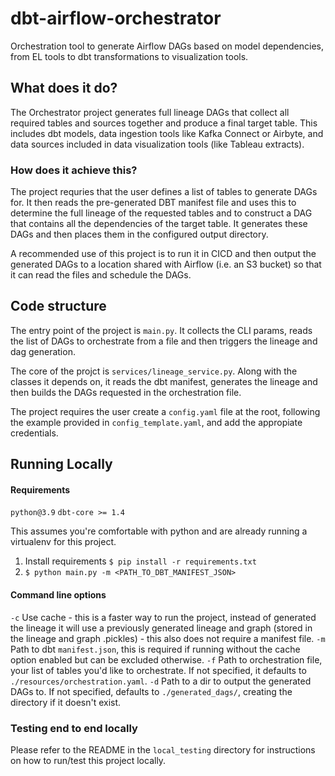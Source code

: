 # dbt-airflow-orchestrator
Orchestration tool to generate Airflow DAGs based on model dependencies, from EL tools to dbt transformations to visualization tools.

## What does it do?
The Orchestrator project generates full lineage DAGs that collect all required tables and sources together and produce a final target table.
This includes dbt models, data ingestion tools like Kafka Connect or Airbyte, and data sources included in data visualization tools (like Tableau extracts).

### How does it achieve this?
The project requries that the user defines a list of tables to generate DAGs for.
It then reads the pre-generated DBT manifest file and uses this to determine the full lineage of the requested tables and to construct a DAG that contains all the dependencies of the target table.
It generates these DAGs and then places them in the configured output directory.

A recommended use of this project is to run it in CICD and then output the generated DAGs to a location shared with Airflow (i.e. an S3 bucket) so that it can read the files and schedule the DAGs.

## Code structure
The entry point of the project is `main.py`. It collects the CLI params, reads the list of DAGs to orchestrate from a file and then triggers the lineage and dag generation.

The core of the projct is `services/lineage_service.py`. Along with the classes it depends on, it reads the dbt manifest, generates the lineage and then builds the DAGs requested in the orchestration file.

The project requires the user create a `config.yaml` file at the root, following the example provided in `config_template.yaml`, and add the appropiate credentials.

## Running Locally
#### Requirements
`python@3.9`
`dbt-core >= 1.4`

This assumes you're comfortable with python and are already running a virtualenv for this project.

1. Install requirements `$ pip install -r requirements.txt`
2. `$ python main.py -m <PATH_TO_DBT_MANIFEST_JSON> `

#### Command line options
`-c` Use cache - this is a faster way to run the project, instead of generated the lineage it will use a previously generated lineage and graph (stored in the lineage and graph .pickles) - this also does not require a manifest file.
`-m` Path to dbt `manifest.json`, this is required if running without the cache option enabled but can be excluded otherwise.
`-f` Path to orchestration file, your list of tables you'd like to orchestrate. If not specified, it defaults to `./resources/orchestration.yaml`.
`-d` Path to a dir to output the generated DAGs to. If not specified, defaults to `./generated_dags/`, creating the directory if it doesn't exist.


### Testing end to end locally
Please refer to the README in the `local_testing` directory for instructions on how to run/test this project locally.